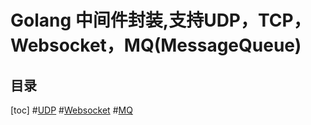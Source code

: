 # Golang 中间件封装,支持UDP，TCP，Websocket，MQ(MessageQueue)

## 目录
[toc]
#[UDP](https://github.com/bugfan/conn/udp "udp")
#[Websocket](https://github.com/bugfan/conn/ws "websocket")
#[MQ](https://github.com/bugfan/conn/mq "消息队列")